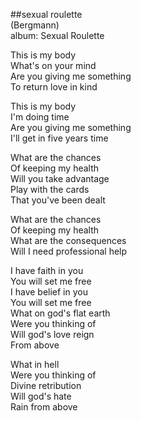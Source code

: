 ##sexual roulette  
(Bergmann)  
album: Sexual Roulette  
  
This is my body  
What's on your mind  
Are you giving me something  
To return love in kind  
  
This is my body  
I'm doing time  
Are you giving me something  
I'll get in five years time  
  
What are the chances  
Of keeping my health  
Will you take advantage  
Play with the cards  
That you've been dealt  
  
What are the chances  
Of keeping my health  
What are the consequences  
Will I need professional help  
  
I have faith in you  
You will set me free  
I have belief in you  
You will set me free  
What on god's flat earth  
Were you thinking of  
Will god's love reign  
From above  
  
What in hell  
Were you thinking of  
Divine retribution  
Will god's hate  
Rain from above  
